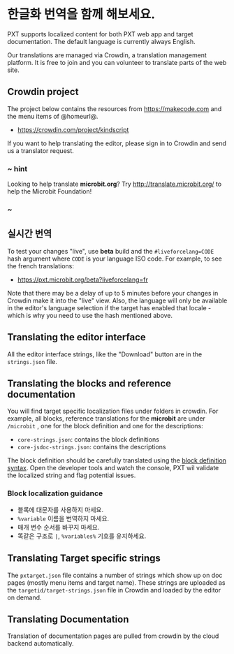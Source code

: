 # 한글화 번역을 함께 해보세요.

PXT supports localized content for both PXT web app and target documentation. The default language is currently always English.

Our translations are managed via Crowdin, a translation management platform. It is free to join and you can volunteer to translate parts of the web site.

## Crowdin project

The project below contains the resources from https://makecode.com and the menu items of @homeurl@.

* <https://crowdin.com/project/kindscript>

If you want to help translating the editor, please sign in to Crowdin and send us a translator request.

### ~ hint

Looking to help translate **microbit.org**? Try http://translate.microbit.org/ to help the Microbit Foundation!

### ~

## 실시간 번역

To test your changes "live", use **beta** build and the `#liveforcelang=CODE` hash argument where `CODE` is your language ISO code. For example, to see the french translations:

* https://pxt.microbit.org/beta?liveforcelang=fr

Note that there may be a delay of up to 5 minutes before your changes in Crowdin make it into the "live" view. Also, the language will only be available in the editor's language selection if the target has enabled that locale - which is why you need to use the hash mentioned above.

## Translating the editor interface

All the editor interface strings, like the "Download" button are in the `strings.json` file.

## Translating the blocks and reference documentation

You will find target specific localization files under folders in crowdin. For example, all blocks, reference translations for the **microbit** are under `/microbit` , one for the block definition and one for the descriptions:

* `core-strings.json`: contains the block definitions
* `core-jsdoc-strings.json`: contains the descriptions

The block definition should be carefully translated using the [block definition syntax](https://makecode.com/defining-blocks). Open the developer tools and watch the console, PXT wil validate the localized string and flag potential issues.

### Block localization guidance

* 블록에 대문자를 사용하지 마세요.
* `%variable` 이름을 번역하지 마세요.
* 매개 변수 순서를 바꾸지 마세요.
* 똑같은 구조로 `|`, `%variables%` 기호를 유지하세요.

## Translating Target specific strings

The `pxtarget.json` file contains a number of strings which show up on doc pages (mostly menu items and target name). These strings are uploaded as the `targetid/target-strings.json` file in Crowdin and loaded by the editor on demand.

## Translating Documentation

Translation of documentation pages are pulled from crowdin by the cloud backend automatically.